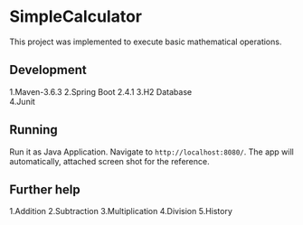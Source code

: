 # SimpleCalculator

This project was implemented to execute basic mathematical operations.

## Development

1.Maven-3.6.3
2.Spring Boot 2.4.1
3.H2 Database  
4.Junit 

## Running

Run it as Java Application. Navigate to `http://localhost:8080/`. The app will automatically, attached screen shot for the reference.

## Further help

1.Addition
2.Subtraction
3.Multiplication
4.Division
5.History
